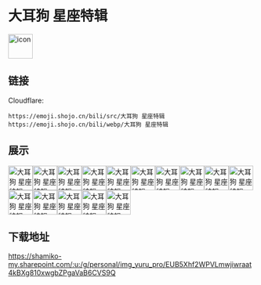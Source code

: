 # 大耳狗 星座特辑
<img src="https://emoji.shojo.cn/bili/src/大耳狗 星座特辑/icon.png" width="50" height="50" alt="icon">

## 链接
Cloudflare:
```
https://emoji.shojo.cn/bili/src/大耳狗 星座特辑
https://emoji.shojo.cn/bili/webp/大耳狗 星座特辑
```
## 展示
<img src="https://emoji.shojo.cn/bili/src/大耳狗 星座特辑/大耳狗 星座特辑-双鱼座.png" width="50" height="50" alt="大耳狗 星座特辑-双鱼座"><img src="https://emoji.shojo.cn/bili/src/大耳狗 星座特辑/大耳狗 星座特辑-为你摘星.png" width="50" height="50" alt="大耳狗 星座特辑-为你摘星"><img src="https://emoji.shojo.cn/bili/src/大耳狗 星座特辑/大耳狗 星座特辑-比星.png" width="50" height="50" alt="大耳狗 星座特辑-比星"><img src="https://emoji.shojo.cn/bili/src/大耳狗 星座特辑/大耳狗 星座特辑-超级粉丝.png" width="50" height="50" alt="大耳狗 星座特辑-超级粉丝"><img src="https://emoji.shojo.cn/bili/src/大耳狗 星座特辑/大耳狗 星座特辑-递情书.png" width="50" height="50" alt="大耳狗 星座特辑-递情书"><img src="https://emoji.shojo.cn/bili/src/大耳狗 星座特辑/大耳狗 星座特辑-我来啦.png" width="50" height="50" alt="大耳狗 星座特辑-我来啦"><img src="https://emoji.shojo.cn/bili/src/大耳狗 星座特辑/大耳狗 星座特辑-告辞.png" width="50" height="50" alt="大耳狗 星座特辑-告辞"><img src="https://emoji.shojo.cn/bili/src/大耳狗 星座特辑/大耳狗 星座特辑-认真.png" width="50" height="50" alt="大耳狗 星座特辑-认真"><img src="https://emoji.shojo.cn/bili/src/大耳狗 星座特辑/大耳狗 星座特辑-舒服.png" width="50" height="50" alt="大耳狗 星座特辑-舒服"><img src="https://emoji.shojo.cn/bili/src/大耳狗 星座特辑/大耳狗 星座特辑-鼓掌.png" width="50" height="50" alt="大耳狗 星座特辑-鼓掌"><img src="https://emoji.shojo.cn/bili/src/大耳狗 星座特辑/大耳狗 星座特辑-乐.png" width="50" height="50" alt="大耳狗 星座特辑-乐"><img src="https://emoji.shojo.cn/bili/src/大耳狗 星座特辑/大耳狗 星座特辑-情书.png" width="50" height="50" alt="大耳狗 星座特辑-情书"><img src="https://emoji.shojo.cn/bili/src/大耳狗 星座特辑/大耳狗 星座特辑-想要.png" width="50" height="50" alt="大耳狗 星座特辑-想要"><img src="https://emoji.shojo.cn/bili/src/大耳狗 星座特辑/大耳狗 星座特辑-探头.png" width="50" height="50" alt="大耳狗 星座特辑-探头"><img src="https://emoji.shojo.cn/bili/src/大耳狗 星座特辑/大耳狗 星座特辑-震惊.png" width="50" height="50" alt="大耳狗 星座特辑-震惊">

## 下载地址

https://shamiko-my.sharepoint.com/:u:/g/personal/img_yuru_pro/EUB5Xhf2WPVLmwjiwraat4kBXg810xwgbZPgaVaB6CVS9Q